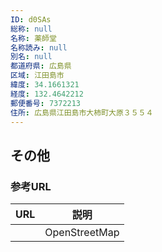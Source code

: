```yaml
---
ID: d0SAs
総称: null
名称: 薬師堂
名称読み: null
別名: null
都道府県: 広島県
区域: 江田島市
緯度: 34.1661321
経度: 132.4642212
郵便番号: 7372213
住所: 広島県江田島市大柿町大原３５５４
---
```


## その他

### 参考URL

| URL | 説明          |
| --- | ------------- |
|     | OpenStreetMap |
